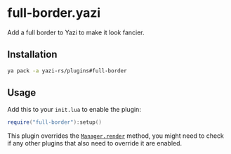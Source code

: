 # full-border.yazi

Add a full border to Yazi to make it look fancier.

## Installation

```sh
ya pack -a yazi-rs/plugins#full-border
```

## Usage

Add this to your `init.lua` to enable the plugin:

```lua
require("full-border"):setup()
```

This plugin overrides the [`Manager.render`](https://github.com/sxyazi/yazi/blob/latest/yazi-plugin/preset/components/manager.lua) method,
you might need to check if any other plugins that also need to override it are enabled.
